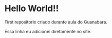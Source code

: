 # Hello World!!
 First repositorio criado durante aula do Guanabara. 
 
 Essa linha eu adicionei diretamente no site.

